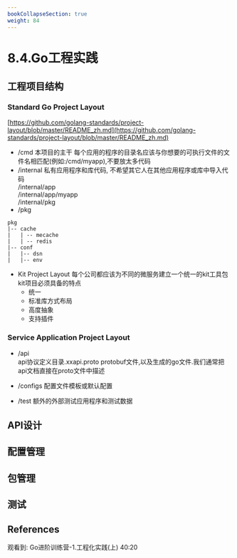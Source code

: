 ```yaml
---
bookCollapseSection: true
weight: 84
---
```


# 8.4.Go工程实践
## 工程项目结构
### Standard Go Project Layout  
[https://github.com/golang-standards/project-layout/blob/master/README_zh.md](https://github.com/golang-standards/project-layout/blob/master/README_zh.md)
* /cmd 本项目的主干
每个应用的程序的目录名应该与你想要的可执行文件的文件名相匹配(例如:/cmd/myapp),不要放太多代码
* /internal  私有应用程序和库代码, 不希望其它人在其他应用程序或库中导入代码  
/internal/app   
/internal/app/myapp   
/internal/pkg  
* /pkg
```
pkg
|-- cache
|   | -- mecache
|   | -- redis
|-- conf
|   |-- dsn
|   |-- env
```
* Kit Project Layout
每个公司都应该为不同的微服务建立一个统一的kit工具包  
kit项目必须具备的特点
    * 统一
    * 标准库方式布局
    * 高度抽象
    * 支持插件
    
    
### Service Application Project Layout  
* /api  
api协议定义目录.xxapi.proto protobuf文件,以及生成的go文件.我们通常把api文档直接在proto文件中描述

* /configs
配置文件模板或默认配置

* /test
额外的外部测试应用程序和测试数据
## API设计
## 配置管理
## 包管理
## 测试
## References

观看到: Go进阶训练营-1.工程化实践(上) 40:20

